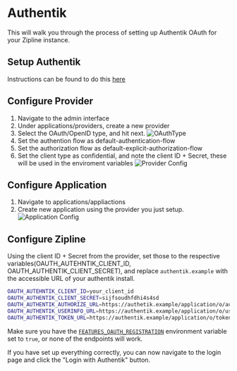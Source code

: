 # Authentik
This will walk you through the process of setting up Authentik OAuth for your Zipline instance.

## Setup Authentik
Instructions can be found to do this [here](https://goauthentik.io/docs/installation/)

## Configure Provider
1. Navigate to the admin interface
2. Under applications/providers, create a new provider
3. Select the OAuth/OpenID type, and hit next.
  ![OAuthType](/guides/authentik-1.png)
5. Set the authention flow as default-authentication-flow
6. Set the authorization flow as default-explicit-authorization-flow
7. Set the client type as confidential, and note the client ID + Secret, these will be used in the enviroment variables
  ![Provider Config](/guides/authentik-2.png)
## Configure Application
1. Navigate to applications/appliactions
2. Create new application using the provider you just setup.
  ![Application Config](/guides/authentik-3.png)

## Configure Zipline
Using the client ID + Secret from the provider, set those to the respective variables(OAUTH_AUTEHNTIK_CLIENT_ID, OAUTH_AUTHENTIK_CLIENT_SECRET), and replace `authentik.example` with the accessible URL of your authentik install.
```bash
OAUTH_AUTEHNTIK_CLIENT_ID=your_client_id
OAUTH_AUTHENTIK_CLIENT_SECRET=sijfsoudhfdhi4s4sd
OAUTH_AUTHENTIK_AUTHORIZE_URL=https://authetik.example/application/o/authorize/
OAUTH_AUTHENTIK_USERINFO_URL=https://authentik.example/application/o/userinfo/
OAUTH_AUTHENTIK_TOKEN_URL=https://authentik.example/application/o/token/
```

Make sure you have the [`FEATURES_OAUTH_REGISTRATION`](/docs/config/features#featuresoauthregistration) environment variable set to `true`, or none of the endpoints will work.

If you have set up everything correctly, you can now navigate to the login page and click the "Login with Authentik" button.
